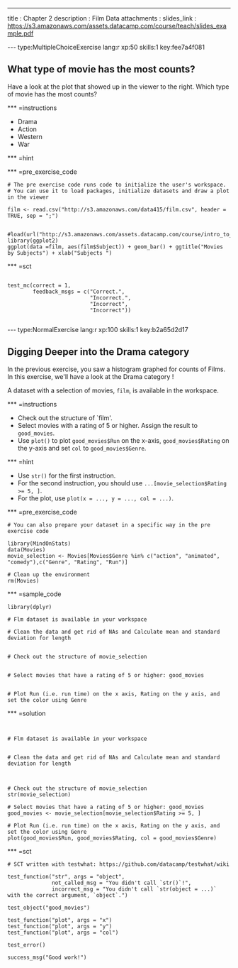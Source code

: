 ---
title       : Chapter 2 
description : Film Data
attachments :
  slides_link : https://s3.amazonaws.com/assets.datacamp.com/course/teach/slides_example.pdf

--- type:MultipleChoiceExercise lang:r xp:50 skills:1 key:fee7a4f081
## What type of movie has the most counts?

Have a look at the plot that showed up in the viewer to the right. Which type of movie has the  most counts?

*** =instructions
- Drama
- Action
- Western
- War

*** =hint



*** =pre_exercise_code
```{r}
# The pre exercise code runs code to initialize the user's workspace.
# You can use it to load packages, initialize datasets and draw a plot in the viewer

film <- read.csv("http://s3.amazonaws.com/data415/film.csv", header = TRUE, sep = ";")


#load(url("http://s3.amazonaws.com/assets.datacamp.com/course/intro_to_r/all_wars_matrix.RData"))
library(ggplot2)
ggplot(data =film, aes(film$Subject)) + geom_bar() + ggtitle("Movies by Subjects") + xlab("Subjects ")

```
*** =sct
```{r, eval=FALSE}

test_mc(correct = 1, 
        feedback_msgs = c("Correct.",
                          "Incorrect.",
                          "Incorrect",
                          "Incorrect"))


```

--- type:NormalExercise lang:r xp:100 skills:1 key:b2a65d2d17
## Digging Deeper into the Drama category

In the previous exercise, you saw a histogram graphed for counts of Films. 
In this exercise, we'll have a look at the Drama category !

A dataset with a selection of movies, `film`, is available in the workspace.

*** =instructions
- Check out the structure of `film'. 
- Select movies with a rating of 5 or higher. Assign the result to `good_movies`.
- Use `plot()` to  plot `good_movies$Run` on the x-axis, `good_movies$Rating` on the y-axis and set `col` to `good_movies$Genre`.

*** =hint
- Use `str()` for the first instruction.
- For the second instruction, you should use `...[movie_selection$Rating >= 5, ]`.
- For the plot, use `plot(x = ..., y = ..., col = ...)`.

*** =pre_exercise_code
```{r}
# You can also prepare your dataset in a specific way in the pre exercise code

library(MindOnStats)
data(Movies)
movie_selection <- Movies[Movies$Genre %in% c("action", "animated", "comedy"),c("Genre", "Rating", "Run")]

# Clean up the environment
rm(Movies)
```

*** =sample_code
```{r}
library(dplyr)

# Flm dataset is available in your workspace

# Clean the data and get rid of NAs and Calculate mean and standard deviation for length 


# Check out the structure of movie_selection


# Select movies that have a rating of 5 or higher: good_movies


# Plot Run (i.e. run time) on the x axis, Rating on the y axis, and set the color using Genre

```

*** =solution
```{r}


# Flm dataset is available in your workspace


# Clean the data and get rid of NAs and Calculate mean and standard deviation for length 



# Check out the structure of movie_selection
str(movie_selection)

# Select movies that have a rating of 5 or higher: good_movies
good_movies <- movie_selection[movie_selection$Rating >= 5, ]

# Plot Run (i.e. run time) on the x axis, Rating on the y axis, and set the color using Genre
plot(good_movies$Run, good_movies$Rating, col = good_movies$Genre)
```

*** =sct
```{r}
# SCT written with testwhat: https://github.com/datacamp/testwhat/wiki

test_function("str", args = "object",
              not_called_msg = "You didn't call `str()`!",
              incorrect_msg = "You didn't call `str(object = ...)` with the correct argument, `object`.")

test_object("good_movies")

test_function("plot", args = "x")
test_function("plot", args = "y")
test_function("plot", args = "col")

test_error()

success_msg("Good work!")
```
